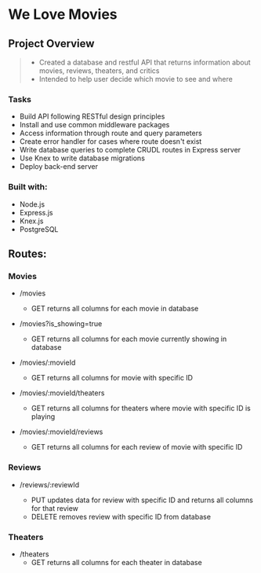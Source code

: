 # We Love Movies

## Project Overview
> - Created a database and restful API that returns information about movies, reviews, theaters, and critics
> - Intended to help user decide which movie to see and where

### Tasks
* Build API following RESTful design principles
* Install and use common middleware packages
* Access information through route and query parameters
* Create error handler for cases where route doesn't exist
* Write database queries to complete CRUDL routes in Express server
* Use Knex to write database migrations
* Deploy back-end server

### Built with:
* Node.js
* Express.js
* Knex.js
* PostgreSQL

## Routes:

### Movies
* /movies
  * GET returns all columns for each movie in database

* /movies?is_showing=true
  * GET returns all columns for each movie currently showing in database

* /movies/:movieId
  * GET returns all columns for movie with specific ID

* /movies/:movieId/theaters
  * GET returns all columns for theaters where movie with specific ID is playing

* /movies/:movieId/reviews
  * GET returns all columns for each review of movie with specific ID

### Reviews
* /reviews/:reviewId

  * PUT updates data for review with specific ID and returns all columns for that review
  * DELETE removes review with specific ID from database

### Theaters
* /theaters
  * GET returns all columns for each theater in database
